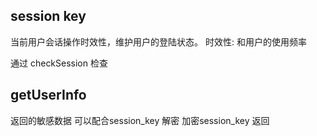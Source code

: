 ## session key
当前用户会话操作时效性，维护用户的登陆状态。
时效性: 和用户的使用频率

通过 checkSession 检查

## getUserInfo
返回的敏感数据 可以配合session_key 解密
加密session_key  返回